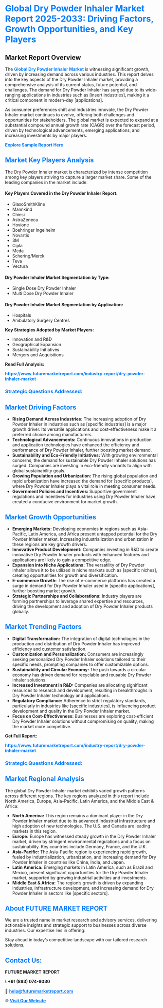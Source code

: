 <h1 style="color: #007BFF;">Global Dry Powder Inhaler Market Report 2025-2033: Driving Factors, Growth Opportunities, and Key Players</h1>

<section id="overview">
<h2>Market Report Overview</h2>
<p>The <a href="https://www.futuremarketreport.com/industry-report/dry-powder-inhaler-market" style="color: #007BFF; text-decoration: none;"><strong>Global Dry Powder Inhaler Market</strong></a> is witnessing significant growth, driven by increasing demand across various industries. This report delves into the key aspects of the Dry Powder Inhaler market, providing a comprehensive analysis of its current status, future potential, and challenges. The demand for Dry Powder Inhaler has surged due to its wide-ranging applications in industries such as [insert industries], making it a critical component in modern-day [applications].</p>
<p>As consumer preferences shift and industries innovate, the Dry Powder Inhaler market continues to evolve, offering both challenges and opportunities for stakeholders. The global market is expected to expand at a substantial compound annual growth rate (CAGR) over the forecast period, driven by technological advancements, emerging applications, and increasing investments by major players.</p>
</section>

<section id="overview">
<p><a href="https://www.futuremarketreport.com/request-sample/reportId=64732" style="color: #007BFF; text-decoration: none;"><strong>Explore Sample Report Here</strong></a></p>
</section>

<section id="key-players">
<h2 style="color: #007BFF;">Market Key Players Analysis</h2>
<p>The Dry Powder Inhaler market is characterized by intense competition among key players striving to capture a larger market share. Some of the leading companies in the market include:</p>
<h4>Key Players Covered in the Dry Powder Inhaler Report:</h4>
<ul><li>GlaxoSmithKline</li><li>Mannkind</li><li>Chiesi</li><li>AstraZeneca</li><li>Hovione</li><li>Boehringer Ingelheim</li><li>Novartis</li><li>3M</li><li>Cipla</li><li>Meda</li><li>Schering/Merck</li><li>Teva</li><li>Vectura</li></ul>
<h4>Dry Powder Inhaler Market Segmentation by Type:</h4>
<ul><li>Single Dose Dry Powder Inhaler</li><li>Multi Dose Dry Powder Inhaler</li></ul>

<h4>Dry Powder Inhaler Market Segmentation by Application:</h4>
<ul><li>Hospitals</li><li>Ambulatory Surgery Centres</li></ul>
<p><strong>Key Strategies Adopted by Market Players:</strong></p>
<ul>
<li>Innovation and R&D</li>
<li>Geographical Expansion</li>
<li>Sustainability Initiatives</li>
<li>Mergers and Acquisitions</li>
</ul>
</section>

<section>
<p><strong>Read Full Analysis: </strong></p><a href="https://www.futuremarketreport.com/industry-report/dry-powder-inhaler-market" style="color: #007BFF; text-decoration: none;"><strong>https://www.futuremarketreport.com/industry-report/dry-powder-inhaler-market</strong></a>
<h3 style="color: #007BFF;">Strategic Questions Addressed:</h3>
</section>

<section id="driving-factors">
<h2 style="color: #007BFF;">Market Driving Factors</h2>
<ul>
<li><strong>Rising Demand Across Industries:</strong> The increasing adoption of Dry Powder Inhaler in industries such as [specific industries] is a major growth driver. Its versatile applications and cost-effectiveness make it a preferred choice among manufacturers.</li>
<li><strong>Technological Advancements:</strong> Continuous innovations in production and application technologies have enhanced the efficiency and performance of Dry Powder Inhaler, further boosting market demand.</li>
<li><strong>Sustainability and Eco-Friendly Initiatives:</strong> With growing environmental concerns, the demand for sustainable Dry Powder Inhaler solutions has surged. Companies are investing in eco-friendly variants to align with global sustainability goals.</li>
<li><strong>Growing Population and Urbanization:</strong> The rising global population and rapid urbanization have increased the demand for [specific products], where Dry Powder Inhaler plays a vital role in meeting consumer needs.</li>
<li><strong>Government Policies and Incentives:</strong> Supportive government regulations and incentives for industries using Dry Powder Inhaler have created a conducive environment for market growth.</li>
</ul>
</section>

<section id="growth-opportunities">
<h2 style="color: #007BFF;">Market Growth Opportunities</h2>
<ul>
<li><strong>Emerging Markets:</strong> Developing economies in regions such as Asia-Pacific, Latin America, and Africa present untapped potential for the Dry Powder Inhaler market. Increasing industrialization and urbanization in these regions are key growth drivers.</li>
<li><strong>Innovative Product Development:</strong> Companies investing in R&D to create innovative Dry Powder Inhaler products with enhanced features and applications are likely to gain a competitive edge.</li>
<li><strong>Expansion into Niche Applications:</strong> The versatility of Dry Powder Inhaler allows it to be utilized in niche markets such as [specific niches], creating opportunities for growth and diversification.</li>
<li><strong>E-commerce Growth:</strong> The rise of e-commerce platforms has created a surge in demand for Dry Powder Inhaler used in [specific applications], further boosting market growth.</li>
<li><strong>Strategic Partnerships and Collaborations:</strong> Industry players are forming partnerships to leverage shared expertise and resources, driving the development and adoption of Dry Powder Inhaler products globally.</li>
</ul>
</section>

<section id="trending-factors">
<h2 style="color: #007BFF;">Market Trending Factors</h2>
<ul>
<li><strong>Digital Transformation:</strong> The integration of digital technologies in the production and distribution of Dry Powder Inhaler has improved efficiency and customer satisfaction.</li>
<li><strong>Customization and Personalization:</strong> Consumers are increasingly seeking personalized Dry Powder Inhaler solutions tailored to their specific needs, prompting companies to offer customizable options.</li>
<li><strong>Sustainability and Circular Economy:</strong> The push towards a circular economy has driven demand for recyclable and reusable Dry Powder Inhaler solutions.</li>
<li><strong>Increased Investment in R&D:</strong> Companies are allocating significant resources to research and development, resulting in breakthroughs in Dry Powder Inhaler technology and applications.</li>
<li><strong>Regulatory Compliance:</strong> Adherence to strict regulatory standards, particularly in industries like [specific industries], is influencing product development and quality in the Dry Powder Inhaler market.</li>
<li><strong>Focus on Cost-Effectiveness:</strong> Businesses are exploring cost-efficient Dry Powder Inhaler solutions without compromising on quality, making the market more competitive.</li>
</ul>
</section>

<section>
<p><strong>Get Full Report: </strong></p><a href="https://www.futuremarketreport.com/industry-report/dry-powder-inhaler-market" style="color: #007BFF; text-decoration: none;"><strong>https://www.futuremarketreport.com/industry-report/dry-powder-inhaler-market</strong></a>
<h3 style="color: #007BFF;">Strategic Questions Addressed:</h3>
</section>


<section id="regional-analysis">
<h2 style="color: #007BFF;">Market Regional Analysis</h2>
<p>The global Dry Powder Inhaler market exhibits varied growth patterns across different regions. The key regions analyzed in this report include North America, Europe, Asia-Pacific, Latin America, and the Middle East & Africa:</p>
<ul>
<li><strong>North America:</strong> This region remains a dominant player in the Dry Powder Inhaler market due to its advanced industrial infrastructure and high adoption of new technologies. The U.S. and Canada are leading markets in this region.</li>
<li><strong>Europe:</strong> Europe has witnessed steady growth in the Dry Powder Inhaler market, driven by stringent environmental regulations and a focus on sustainability. Key countries include Germany, France, and the U.K.</li>
<li><strong>Asia-Pacific:</strong> The Asia-Pacific region is experiencing rapid growth, fueled by industrialization, urbanization, and increasing demand for Dry Powder Inhaler in countries like China, India, and Japan.</li>
<li><strong>Latin America:</strong> Emerging markets in Latin America, such as Brazil and Mexico, present significant opportunities for the Dry Powder Inhaler market, supported by growing industrial activities and investments.</li>
<li><strong>Middle East & Africa:</strong> The region’s growth is driven by expanding industries, infrastructure development, and increasing demand for Dry Powder Inhaler in sectors like [specific sectors].</li>
</ul>
</section>

<footer>
<h2 style="color: #007BFF;">About FUTURE MARKET REPORT</h2>
<p>We are a trusted name in market research and advisory services, delivering actionable insights and strategic support to businesses across diverse industries. Our expertise lies in offering:</p>

<p>Stay ahead in today’s competitive landscape with our tailored research solutions.</p>

<h2 style="color: #007BFF;">Contact Us:</h2>
<p><strong>FUTURE MARKET REPORT</strong></p>
<p>📞 <strong>+91 (883) 074-8030</strong></p>
<p>📧 <strong><a href="mailto:help@futuremarketreport.com" style="color: #007BFF;">help@futuremarketreport.com</a></strong></p>
<p>🌐 <strong><a href="https://www.futuremarketreport.com/" style="color: #007BFF;">Visit Our Website</a></strong></p>
</footer>